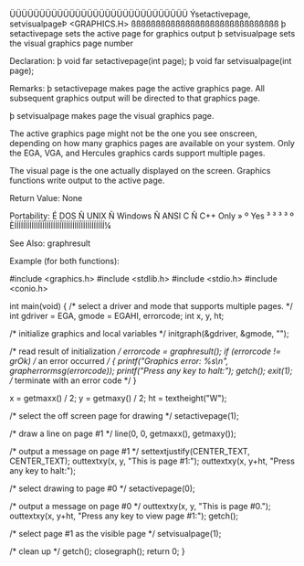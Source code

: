  ÜÜÜÜÜÜÜÜÜÜÜÜÜÜÜÜÜÜÜÜÜÜÜÜÜÜÜÜÜÜ
 Ýsetactivepage, setvisualpageÞ  <GRAPHICS.H>
 ßßßßßßßßßßßßßßßßßßßßßßßßßßßßßß
  þ setactivepage sets the active page for graphics output
  þ setvisualpage sets the visual graphics page number

 Declaration:
  þ void far setactivepage(int page);
  þ void far setvisualpage(int page);

 Remarks:
þ setactivepage makes page the active graphics page. All subsequent graphics
output will be directed to that graphics page.

þ setvisualpage makes page the visual graphics page.

The active graphics page might not be the one you see onscreen, depending on
how many graphics pages are available on your system. Only the EGA, VGA, and
Hercules graphics cards support multiple pages.

The visual page is the one actually displayed on the screen. Graphics
functions write output to the active page.

 Return Value:
  None

 Portability:
 É DOS Ñ UNIX Ñ Windows Ñ ANSI C Ñ C++ Only »
 º Yes ³      ³         ³        ³          º
 ÈÍÍÍÍÍÏÍÍÍÍÍÍÏÍÍÍÍÍÍÍÍÍÏÍÍÍÍÍÍÍÍÏÍÍÍÍÍÍÍÍÍÍ¼

 See Also:
  graphresult

 Example (for both functions):

 #include <graphics.h>
 #include <stdlib.h>
 #include <stdio.h>
 #include <conio.h>

 int main(void)
 {
   /* select a driver and mode that supports multiple pages. */
   int gdriver = EGA, gmode = EGAHI, errorcode;
   int x, y, ht;

   /* initialize graphics and local variables */
   initgraph(&gdriver, &gmode, "");

   /* read result of initialization */
   errorcode = graphresult();
   if (errorcode != grOk)  /* an error occurred */
   {
     printf("Graphics error: %s\n", grapherrormsg(errorcode));
     printf("Press any key to halt:");
     getch();
     exit(1); /* terminate with an error code */
   }

   x = getmaxx() / 2;
   y = getmaxy() / 2;
   ht = textheight("W");

   /*  select the off screen page for drawing */
   setactivepage(1);

   /* draw a line on page #1 */
   line(0, 0, getmaxx(), getmaxy());

   /* output a message on page #1 */
   settextjustify(CENTER_TEXT, CENTER_TEXT);
   outtextxy(x, y, "This is page #1:");
   outtextxy(x, y+ht, "Press any key to halt:");

   /* select drawing to page #0 */
   setactivepage(0);

   /* output a message  on page #0 */
   outtextxy(x, y, "This is page #0.");
   outtextxy(x, y+ht, "Press any key to view page #1:");
   getch();

   /* select page #1 as the visible page */
   setvisualpage(1);

   /* clean up */
   getch();
   closegraph();
   return 0;
 }

